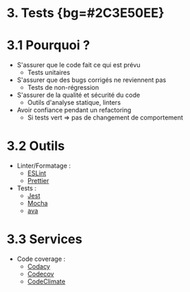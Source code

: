 # 3. Tests {bg=#2C3E50EE}

# 3.1 Pourquoi ?

* S'assurer que le code fait ce qui est prévu
  * Tests unitaires
* S'assurer que des bugs corrigés ne reviennent pas
  * Tests de non-régression
* S'assurer de la qualité et sécurité du code
  * Outils d'analyse statique, linters
* Avoir confiance pendant un refactoring
  * Si tests vert => pas de changement de comportement

# 3.2 Outils

* Linter/Formatage :
  * [ESLint](https://eslint.org/)
  * [Prettier](https://prettier.io/)
* Tests :
  * [Jest](https://jestjs.io/)
  * [Mocha](https://mochajs.org/)
  * [ava](https://github.com/avajs/ava)

# 3.3 Services

* Code coverage :
  * [Codacy](https://www.codacy.com/)
  * [Codecov](https://codeclimate.com/quality/)
  * [CodeClimate](https://codeclimate.com/quality/)
